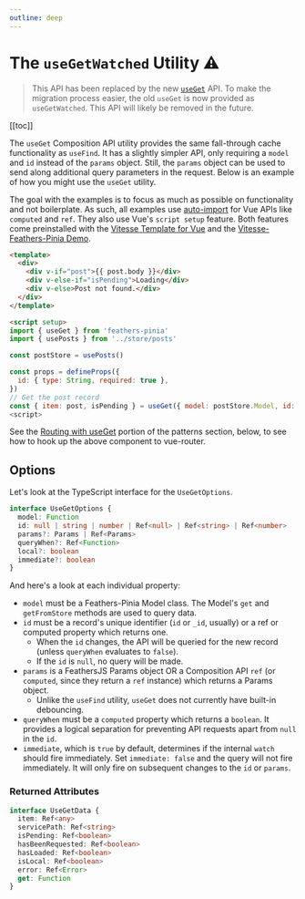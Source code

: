 ```yaml
---
outline: deep
---
```


<script setup>
import Badge from '../components/Badge.vue'
import pkg from '../../package.json'
import BlockQuote from '../components/BlockQuote.vue'
</script>

<div style="position: fixed; z-index: 1000; top: 2px; right: 2px;">
  <Badge :label="`v${pkg.version}`" />
</div>

# The `useGetWatched` Utility ⚠️

<BlockQuote type="warning" label="⚠️ warning ⚠️">

This API has been replaced by the new [`useGet`](./use-get) API. To make the migration process easier, the old `useGet`
is now provided as `useGetWatched`. This API will likely be removed in the future.

</BlockQuote>

[[toc]]

The `useGet` Composition API utility provides the same fall-through cache functionality as `useFind`. It has a slightly simpler API, only requiring a `model` and `id` instead of the `params` object. Still, the `params` object can be used to send along additional query parameters in the request. Below is an example of how you might use the `useGet` utility.

The goal with the examples is to focus as much as possible on functionality and not boilerplate. As such, all examples use [auto-import](https://github.com/antfu/unplugin-auto-import) for Vue APIs like `computed` and `ref`. They also use Vue's `script setup` feature. Both features come preinstalled with the [Vitesse Template for Vue](https://github.com/antfu/vitesse) and the [Vitesse-Feathers-Pinia Demo](https://github.com/marshallswain/vitesse-feathers-pinia).

```html
<template>
  <div>
    <div v-if="post">{{ post.body }}</div>
    <div v-else-if="isPending">Loading</div>
    <div v-else>Post not found.</div>
  </div>
</template>

<script setup>
import { useGet } from 'feathers-pinia'
import { usePosts } from '../store/posts'

const postStore = usePosts()

const props = defineProps({
  id: { type: String, required: true },
})
// Get the post record
const { item: post, isPending } = useGet({ model: postStore.Model, id: props.id })
<script>
```

See the [Routing with useGet](#routing-with-useget) portion of the patterns section, below, to see how to hook up the above component to vue-router.

## Options

Let's look at the TypeScript interface for the `UseGetOptions`.

```ts
interface UseGetOptions {
  model: Function
  id: null | string | number | Ref<null> | Ref<string> | Ref<number>
  params?: Params | Ref<Params>
  queryWhen?: Ref<Function>
  local?: boolean
  immediate?: boolean
}
```

And here's a look at each individual property:

- `model` must be a Feathers-Pinia Model class. The Model's `get` and `getFromStore` methods are used to query data.
- `id` must be a record's unique identifier (`id` or `_id`, usually) or a ref or computed property which returns one.
  - When the `id` changes, the API will be queried for the new record (unless `queryWhen` evaluates to `false`).
  - If the `id` is `null`, no query will be made.
- `params` is a FeathersJS Params object OR a Composition API `ref` (or `computed`, since they return a `ref` instance) which returns a Params object.
  - Unlike the `useFind` utility, `useGet` does not currently have built-in debouncing.
- `queryWhen` must be a `computed` property which returns a `boolean`. It provides a logical separation for preventing API requests apart from `null` in the `id`.
- `immediate`, which is `true` by default, determines if the internal `watch` should fire immediately. Set `immediate: false` and the query will not fire immediately. It will only fire on subsequent changes to the `id` or `params`.

### Returned Attributes

```ts
interface UseGetData {
  item: Ref<any>
  servicePath: Ref<string>
  isPending: Ref<boolean>
  hasBeenRequested: Ref<boolean>
  hasLoaded: Ref<boolean>
  isLocal: Ref<boolean>
  error: Ref<Error>
  get: Function
}
```
